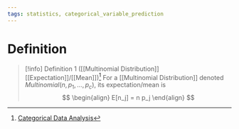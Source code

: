 ```yaml
---
tags: statistics, categorical_variable_prediction
---
```


# Definition

> [!info] Definition 1 ([[Multinomial Distribution]] [[Expectation]]/[[Mean]])[^1]
> For a [[Multinomial Distribution]] denoted $Multinomial(n, p_1, \dots, p_c)$, its expectation/mean is
> $$
> \begin{align}
> E[n_j] = n p_j
> \end{align}
> $$

[^1]: [Categorical Data Analysis](zotero://open-pdf/library/items/JZKRKD5L?page=24)